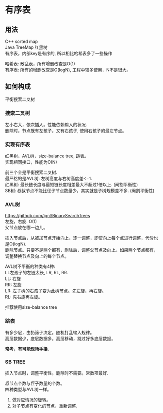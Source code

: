 # 有序表  
## 用法  
C++  sorted map  
Java  TreeMap 红黑树  
有序表，内部key是有序的, 所以相比哈希表多了一些操作  

哈希表: 散乱表，所有增删改查是O(1)  
有序表: 所有的增删改查是O(logN), 工程中较多使用，N不是很大。  


## 如何构成  
平衡搜索二叉树  
### 搜索二叉树  
左小右大，依次插入。性能依赖输入的状况.  
删除时，节点既有左孩子，又有右孩子, 使用右孩子的最左节点。

### 实现有序表  
红黑树，AVL树，size-balance tree, 跳表。  
实现相同接口，性能为O(N)  

前三个全是平衡搜索二叉树.  
最严格的是AVL树: 左树高度与右树高度差<=1.  
红黑树: 最长链长度与最短链长度相差最大不超过1倍以上. (阉割平衡性)  
SB树: 叔叔节点不能比侄子节点数量少，其实就是子树规模差不多. (阉割平衡性)  

### AVL树  
https://github.com/ignl/BinarySearchTrees  
左旋，右旋. O(1)  
父节点放在哪一边儿。
  
插入节点后，从被加节点开始向上，逐一调整，即使向上每个点进行调整，代价也是O(logN).  
删除节点。只要不是两个都有，删除后，调整父节点及向上。如果两个节点都有，调整替换节点及向上的每个节点。  

AVL树不平衡的种类有4种:  
LL左孩子的左链太长, LR, RL, RR.  
LL: 右旋  
RR: 左旋  
LR: 左子树的右孩子变为此树节点。先左旋，再右旋。  
RL: 先右旋再左旋。  

推荐使用size-balance tree  

### 跳表  
有多少层，由扔筛子决定。随机打乱输入规律。  
高层数据少，底层数据多。高层移动，跳过好多底层数据。  

**常考，有可能现场手撸.**  

### SB TREE  
插入节点时，调整平衡性。删除时不需要。常数项最好.  

叔节点个数与侄子数量的个数。  
四种类型与AVL树一样。  
1. 做对应情况的旋转。  
2. 对子节点有变化的节点，重新调整.  

















